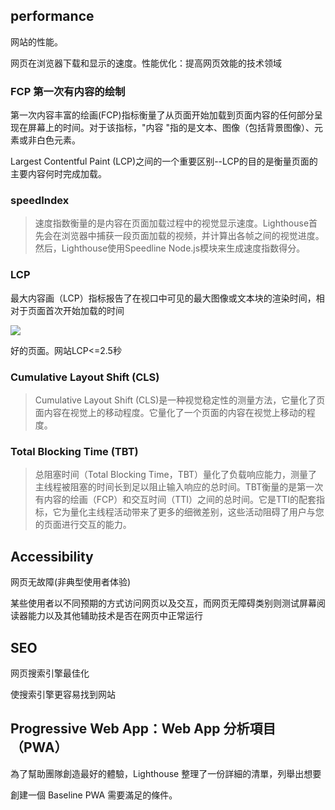 ## performance 

网站的性能。

网页在浏览器下载和显示的速度。性能优化：提高网页效能的技术领域

### FCP 第一次有内容的绘制

第一次内容丰富的绘画(FCP)指标衡量了从页面开始加载到页面内容的任何部分呈现在屏幕上的时间。对于该指标，"内容 "指的是文本、图像（包括背景图像）、元素或非白色元素。

Largest Contentful Paint (LCP)之间的一个重要区别--LCP的目的是衡量页面的主要内容何时完成加载。

### speedIndex

> 速度指数衡量的是内容在页面加载过程中的视觉显示速度。Lighthouse首先会在浏览器中捕获一段页面加载的视频，并计算出各帧之间的视觉进度。然后，Lighthouse使用Speedline Node.js模块来生成速度指数得分。



### LCP

最大内容画（LCP）指标报告了在视口中可见的最大图像或文本块的渲染时间，相对于页面首次开始加载的时间

![](https://p6-juejin.byteimg.com/tos-cn-i-k3u1fbpfcp/6fe34160f7344500b6527912c2d5723b~tplv-k3u1fbpfcp-watermark.awebp)

好的页面。网站LCP<=2.5秒

### Cumulative Layout Shift (CLS)

> Cumulative Layout Shift (CLS)是一种视觉稳定性的测量方法，它量化了页面内容在视觉上的移动程度。它量化了一个页面的内容在视觉上移动的程度。



### Total Blocking Time (TBT)

> 总阻塞时间（Total Blocking Time，TBT）量化了负载响应能力，测量了主线程被阻塞的时间长到足以阻止输入响应的总时间。TBT衡量的是第一次有内容的绘画（FCP）和交互时间（TTI）之间的总时间。它是TTI的配套指标，它为量化主线程活动带来了更多的细微差别，这些活动阻碍了用户与您的页面进行交互的能力。





## Accessibility

网页无故障(非典型使用者体验)

某些使用者以不同预期的方式访问网页以及交互，而网页无障碍类别则测试屏幕阅读器能力以及其他辅助技术是否在网页中正常运行



## SEO

网页搜索引擎最佳化

使搜索引擎更容易找到网站



## Progressive Web App：Web App 分析項目 （PWA）

為了幫助團隊創造最好的體驗，Lighthouse 整理了一份詳細的清單，列舉出想要

創建一個 Baseline PWA 需要滿足的條件。